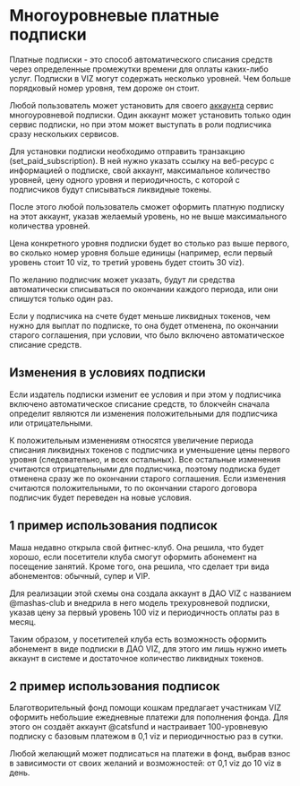 # Многоуровневые платные подписки

Платные подписки - это способ автоматического списания средств через определенные промежутки времени для оплаты каких-либо услуг. Подписки в VIZ могут содержать несколько уровней. Чем больше порядковый номер уровня, тем дороже он стоит.

Любой пользователь может установить для своего [аккаунта](./accounts.md) сервис многоуровневой подписки.  Один аккаунт может установить только один сервис подписки, но при этом может выступать в роли подписчика сразу нескольких сервисов. 

Для установки подписки необходимо отправить транзакцию (set_paid_subscription). В ней нужно указать ссылку на веб-ресурс с информацией о подписке, свой аккаунт, максимальное количество уровней, цену одного уровня и периодичность, с которой с подписчиков будут списываться ликвидные токены. 

После этого любой пользователь сможет оформить платную подписку на этот аккаунт, указав желаемый уровень, но не выше максимального количества уровней. 

Цена конкретного уровня подписки будет во столько раз выше первого, во сколько номер уровня больше единицы (например, если первый уровень стоит 10 viz, то третий уровень будет стоить 30 viz). 

По желанию подписчик может указать, будут ли средства автоматически списываться по окончании каждого периода, или они спишутся только один раз. 

Если у подписчика на счете будет меньше ликвидных токенов, чем нужно для выплат по подписке, то она будет отменена, по окончании старого соглашения, при условии, что было включено автоматическое списание средств.

## Изменения в условиях подписки

Если издатель подписки изменит ее условия и при этом у подписчика включено автоматическое списание средств, то блокчейн сначала определит являются ли изменения положительными для подписчика или отрицательными.

К положительным изменениям относятся увеличение периода списания ликвидных токенов с подписчика и уменьшение цены первого уровня (следовательно, и всех остальных). Все остальные изменения считаются отрицательными для подписчика, поэтому подписка будет отменена сразу же по окончании старого соглашения. Если изменения считаются положительными, то по окончании старого договора подписчик будет переведен на новые условия.

## 1 пример использования подписок 

Маша недавно открыла свой фитнес-клуб. Она решила, что будет хорошо, если посетители клуба смогут оформить абонемент на посещение занятий. Кроме того, она решила, что сделает три вида абонементов: обычный, супер и VIP.

Для реализации этой схемы она создала аккаунт в ДАО VIZ с названием @mashas-club и внедрила в него модель трехуровневой подписки, указав цену за первый уровень 100 viz и периодичность оплаты раз в месяц. 

Таким образом, у посетителей клуба есть возможность оформить абонемент в виде подписки в ДАО VIZ, для этого им лишь нужно иметь аккаунт в системе и достаточное количество ликвидных токенов.

## 2 пример использования подписок 

Благотворительный фонд помощи кошкам предлагает участникам VIZ оформить небольшие ежедневные платежи для пополнения фонда. Для этого он создаёт аккаунт @catsfund и настраивает 100-уровневую подписку с базовым платежом в 0,1 viz и периодичностью раз в сутки.

Любой желающий может подписаться на платежи в фонд, выбрав взнос в зависимости от своих желаний и возможностей: от 0,1 viz до 10 viz в день.
